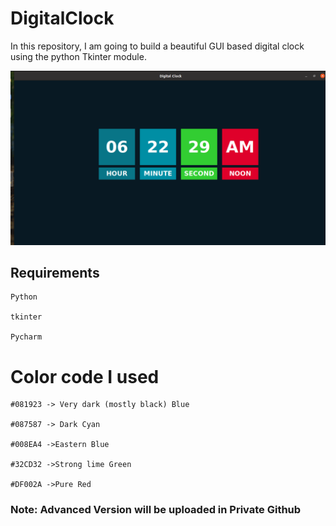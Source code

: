 # DigitalClock

In this repository, I am going to build a beautiful GUI based digital clock using the python Tkinter module.

<img src=https://github.com/SaadAhmedSalim/DigitalClock/blob/master/Digital_Clock/clock.png>

## Requirements 
    
    Python
    
    tkinter
    
    Pycharm

# Color code I used
    
    #081923 -> Very dark (mostly black) Blue
    
    #087587 -> Dark Cyan
    
    #008EA4 ->Eastern Blue
    
    #32CD32 ->Strong lime Green
    
    #DF002A ->Pure Red
    
 
 ### Note: Advanced Version will be uploaded in Private Github
